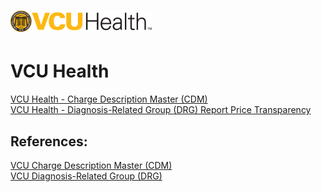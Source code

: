 # ![VCU Health](https://raw.githubusercontent.com/jalbertbowden/virginia-hospital-costs-open-data/master/img/vcu-health-logo.png)  
# VCU Health  

[VCU Health - Charge Description Master (CDM)](https://github.com/jalbertbowden/virginia-hospital-costs-open-data/blob/master/data/vcu-health/vcu-health-charge-description-master-price-transparency.csv)  
[VCU Health - Diagnosis-Related Group (DRG) Report Price Transparency](https://github.com/jalbertbowden/virginia-hospital-costs-open-data/blob/master/data/vcu-health/vcu-health-drg-report-price-transparency.csv)  

## References:  
[VCU Charge Description Master (CDM)](https://www.vcuhealth.org/media/file/VCUHealth-Charge-Description-Master_Price-Transparency.xlsx)  
[VCU Diagnosis-Related Group (DRG)](https://www.vcuhealth.org/media/file/VCUHealth-DRG-Report_Price-Transparency.xlsx)   
